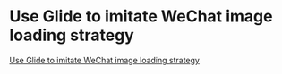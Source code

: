# Use Glide to imitate WeChat image loading strategy
[Use Glide to imitate WeChat image loading strategy](https://aiwithcloud.com/2022/09/19/use_glide_to_imitate_wechat_image_loading_strategy/)